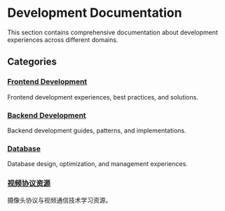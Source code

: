 # Development Documentation

This section contains comprehensive documentation about development experiences across different domains.

## Categories

### [Frontend Development](/development/frontend/)
Frontend development experiences, best practices, and solutions.

### [Backend Development](/development/backend/)
Backend development guides, patterns, and implementations.

### [Database](/development/database/)
Database design, optimization, and management experiences.

### [视频协议资源](./video-protocols.md)
摄像头协议与视频通信技术学习资源。

